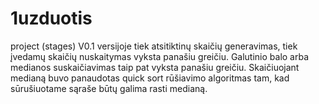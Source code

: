 # 1uzduotis
project (stages)
V0.1 versijoje tiek atsitiktinų skaičių generavimas, tiek įvedamų skaičių nuskaitymas vyksta panašiu greičiu.
Galutinio balo arba medianos suskaičiavimas taip pat vyksta panašiu greičiu.
Skaičiuojant medianą buvo panaudotas quick sort rūšiavimo algoritmas tam, kad sūrušiuotame sąraše būtų galima rasti medianą.
